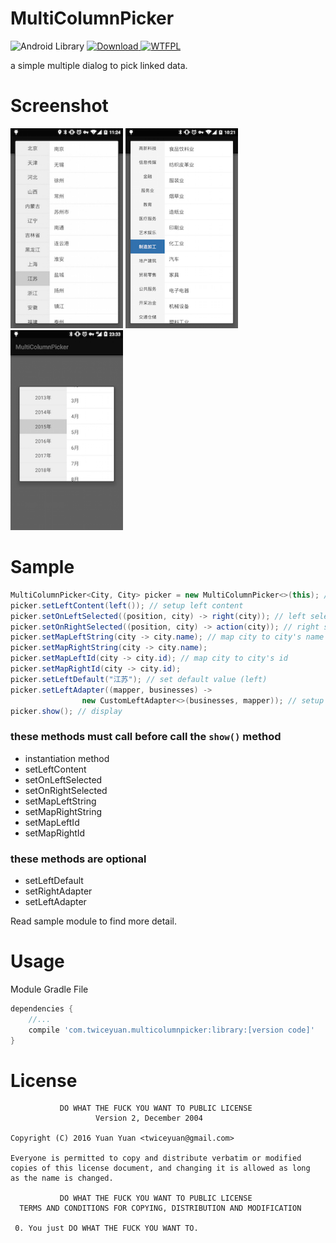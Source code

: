 # MultiColumnPicker

![Android Library](https://img.shields.io/badge/platform-android-green.svg)
[ ![Download](https://api.bintray.com/packages/twiceyuan/maven/MultiColumnPicker/images/download.svg) ](https://bintray.com/twiceyuan/maven/MultiColumnPicker/_latestVersion)
[ ![WTFPL](http://img.shields.io/badge/license-WTFPL-green.svg)](http://www.wtfpl.net/txt/copying/)

a simple multiple dialog to pick linked data.

Screenshot
===

<img src="art/Screenshot1.png" alt="Screenshot" style="width: 180px;"/>
<img src="art/Screenshot2.png" alt="Screenshot" style="width: 180px;"/>
<img src="art/Screenshot3.png" alt="Screenshot" style="width: 180px;"/>

Sample
===

```Java
MultiColumnPicker<City, City> picker = new MultiColumnPicker<>(this); // instantiation
picker.setLeftContent(left()); // setup left content
picker.setOnLeftSelected((position, city) -> right(city)); // left selected listener
picker.setOnRightSelected((position, city) -> action(city)); // right selected listener
picker.setMapLeftString(city -> city.name); // map city to city's name
picker.setMapRightString(city -> city.name);
picker.setMapLeftId(city -> city.id); // map city to city's id
picker.setMapRightId(city -> city.id);
picker.setLeftDefault("江苏"); // set default value (left)
picker.setLeftAdapter((mapper, businesses) ->
                new CustomLeftAdapter<>(businesses, mapper)); // setup custom adapter
picker.show(); // display
```

### these methods must call before call the `show()` method

* instantiation method
* setLeftContent
* setOnLeftSelected
* setOnRightSelected
* setMapLeftString
* setMapRightString
* setMapLeftId
* setMapRightId

### these methods are optional

* setLeftDefault
* setRightAdapter
* setLeftAdapter

Read sample module to find more detail.

Usage
===

Module Gradle File

```Groovy
dependencies {
    //...
    compile 'com.twiceyuan.multicolumnpicker:library:[version code]'
}
```

License
===

               DO WHAT THE FUCK YOU WANT TO PUBLIC LICENSE
                       Version 2, December 2004

    Copyright (C) 2016 Yuan Yuan <twiceyuan@gmail.com>

    Everyone is permitted to copy and distribute verbatim or modified
    copies of this license document, and changing it is allowed as long
    as the name is changed.

               DO WHAT THE FUCK YOU WANT TO PUBLIC LICENSE
      TERMS AND CONDITIONS FOR COPYING, DISTRIBUTION AND MODIFICATION

     0. You just DO WHAT THE FUCK YOU WANT TO.
